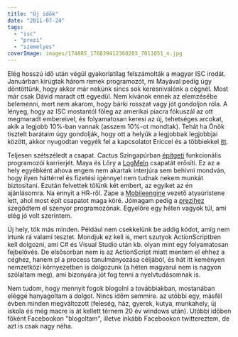 ```yaml
---
title: "Új idők"
date: "2011-07-24"
tags: 
  - "isc"
  - "prezi"
  - "szemelyes"
coverImage: images/174885_176839412360203_7011051_n.jpg
---
```


Elég hosszú idő után végül gyakorlatilag felszámolták a magyar ISC irodát. Januárban kirúgtak három remek programozót, mi Mayával pedig úgy döntöttünk, hogy akkor már nekünk sincs sok keresnivalónk a cégnél. Most már csak Dávid maradt ott egyedül. Nem kívánok ennek az elemzésébe belemenni, mert nem akarom, hogy bárki rosszat vagy jót gondoljon róla. A lényeg, hogy az ISC mostantól főleg az amerikai piacra fókuszál az ott megmaradt embereivel, és folyamatosan keresi az új, tehetséges arcokat, akik a legjobb 10%-ban vannak (asszem 10%-ot mondtak). Tehát ha Önök tisztelt barátaim úgy gondolják, hogy ott a helyük a legjobbak legjobbjai között, akkor nyugodtan vegyék fel a kapcsolatot Ericcel és a többiekkel [itt](http://intentsoft.com/company/careers.html).

Teljesen szétszéledt a csapat. Cactus Szingapúrban [építgeti](http://gergo.erdi.hu/blog/2011-05-23-erkezes/) funkcionális programozói karrierjét. Maya és Lőry a [LogMeIn](https://secure.logmein.com/HU/) csapatát erősíti. Ez az a hely egyébként ahova engem nem akartak interjúra sem behívni mondván, hogy ilyen háttérrel és fizetési igénnyel nem tudnak nekem munkát biztosítani. Ezután felvettek tőlünk két embert, az egyiket az én ajánlásomra. Na ennyit a HR-ről. Zape a [Mobileengine](http://mobilengine.hu) vezető atyaúristene lett, ahol most épít csapatot maga köré. Jómagam pedig a [prezihez](http://prezi.com) szegődtem el szenyor programozónak. Egyelőre egy héten vagyok túl, ami elég jó volt szerintem.

Új hely, tök más minden. Például nem csekkelünk be addig kódot, amíg nem írtunk rá valami tesztet. Mondjuk ez kell is, mert szutyok ActionScriptben kell dolgozni, ami C# és Visual Studio után kb. olyan mint egy folyamatosan fejbelövés. De elsősorban nem is az ActionScript miatt mentem el ehhez a céghez, hanem pl a process tanulmányozása céljából, és hát itt keményen nemzetközi környezetben is dolgozunk (a héten magyarul nem is nagyon szólaltam meg), ami bizonyára jót fog tenni a nyelvtudásomnak is.

Nem tudom, hogy mennyit fogok blogolni a továbbiakban, mostanában eléggé hanyagoltam a dolgot. Nincs időm semmire. az utóbbi egy, másfél évben minden megváltozott (feleség, ház, gyerek, kutya, munkahely, új iskola és még macre is át kellett térnem 20 év windows után). Utóbbi időben főként Facebookon "blogoltam", illetve inkább Facebookon twittereztem, de azt is csak nagy néha.
